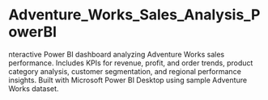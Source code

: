 # Adventure_Works_Sales_Analysis_PowerBI
nteractive Power BI dashboard analyzing Adventure Works sales performance. Includes KPIs for revenue, profit, and order trends, product category analysis, customer segmentation, and regional performance insights. Built with Microsoft Power BI Desktop using sample Adventure Works dataset.
